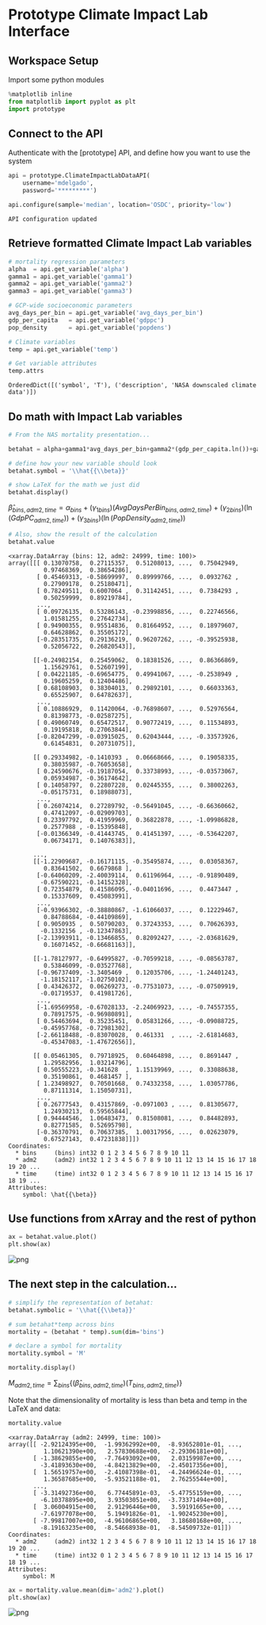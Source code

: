 
# Prototype Climate Impact Lab Interface

## Workspace Setup

Import some python modules


```python
%matplotlib inline
from matplotlib import pyplot as plt
import prototype
```

## Connect to the API

Authenticate with the [prototype] API, and define how you want to use the system


```python
api = prototype.ClimateImpactLabDataAPI(
    username='mdelgado', 
    password='*********')

api.configure(sample='median', location='OSDC', priority='low')
```

    API configuration updated
    

## Retrieve formatted Climate Impact Lab variables


```python
# mortality regression parameters
alpha  = api.get_variable('alpha')
gamma1 = api.get_variable('gamma1')
gamma2 = api.get_variable('gamma2')
gamma3 = api.get_variable('gamma3')

# GCP-wide socioeconomic parameters
avg_days_per_bin = api.get_variable('avg_days_per_bin')
gdp_per_capita   = api.get_variable('gdppc')
pop_density      = api.get_variable('popdens')

# Climate variables
temp = api.get_variable('temp')
```


```python
# Get variable attributes
temp.attrs
```




    OrderedDict([('symbol', 'T'), ('description', 'NASA downscaled climate data')])



## Do math with Impact Lab variables


```python
# From the NAS mortality presentation...

betahat = alpha+gamma1*avg_days_per_bin+gamma2*(gdp_per_capita.ln())+gamma3*(pop_density.ln())
```


```python
# define how your new variable should look
betahat.symbol = '\\hat{{\\beta}}'
```


```python
# show LaTeX for the math we just did
betahat.display()
```


$\hat{{\beta}}_{bins,adm2,time} = \alpha_{bins} + \left({{\gamma_1}}_{bins}\right)\left(AvgDaysPerBin_{bins,adm2,time}\right) + \left({{\gamma_2}}_{bins}\right)\left(\ln{\left(GdpPC_{adm2,time}\right)}\right) + \left({{\gamma_3}}_{bins}\right)\left(\ln{\left(PopDensity_{adm2,time}\right)}\right)$



```python
# Also, show the result of the calculation
betahat.value
```




    <xarray.DataArray (bins: 12, adm2: 24999, time: 100)>
    array([[[ 0.13070758,  0.27115357,  0.51208013, ...,  0.75042949,
              0.97468369,  0.38654286],
            [ 0.45469313, -0.58699997,  0.89999766, ...,  0.0932762 ,
              0.27909178,  0.25180471],
            [ 0.78249511,  0.6007064 ,  0.31142451, ...,  0.7384293 ,
              0.50259999,  0.89219784],
            ..., 
            [ 0.09726135,  0.53286143, -0.23998856, ...,  0.22746566,
              1.01581255,  0.27642734],
            [ 0.94900355,  0.95514836,  0.81664952, ...,  0.18979607,
              0.64628862,  0.35505172],
            [-0.28351735,  0.29136219,  0.96207262, ..., -0.39525938,
              0.52056722,  0.26820543]],
    
           [[-0.24982154,  0.25459062,  0.18381526, ...,  0.86366869,
              1.15629761,  0.52607199],
            [ 0.04221185, -0.69654775,  0.49941067, ..., -0.2538949 ,
              0.19605259,  0.12404486],
            [ 0.68108903,  0.38304013,  0.29892101, ...,  0.66033363,
              0.65525907,  0.64782637],
            ..., 
            [ 0.10886929,  0.11420064, -0.76898607, ...,  0.52976564,
              0.81398773, -0.02587275],
            [ 0.49060749,  0.65472517,  0.90772419, ...,  0.11534893,
              0.19195818,  0.27063844],
            [-0.82047299, -0.03915025,  0.62043444, ..., -0.33573926,
              0.61454831,  0.20731075]],
    
           [[ 0.29334982, -0.1410393 ,  0.06668666, ...,  0.19058335,
              0.38035987, -0.76053658],
            [ 0.24590676, -0.19187054,  0.33738993, ..., -0.03573067,
              0.05934987, -0.36174642],
            [ 0.14058797,  0.22807228,  0.02445355, ...,  0.38002263,
             -0.05175731,  0.18988073],
            ..., 
            [ 0.26074214,  0.27289792, -0.56491045, ..., -0.66360662,
              0.47412097, -0.02909703],
            [ 0.23397792,  0.41959969,  0.36822878, ..., -1.09986828,
              0.2577988 , -0.15395848],
            [-0.01366349, -0.41443745,  0.41451397, ..., -0.53642207,
              0.06734171,  0.14076383]],
    
           ..., 
           [[-1.22909687, -0.16171115, -0.35495874, ...,  0.03058367,
              0.83641502,  0.6679868 ],
            [-0.64060209, -2.40039114,  0.61196964, ..., -0.91890489,
             -0.67590221, -0.14152328],
            [ 0.72354879,  0.41586095, -0.04011696, ...,  0.4473447 ,
              0.15337609,  0.45083991],
            ..., 
            [-0.93966302, -0.38880867, -1.61066037, ...,  0.12229467,
              0.84788684, -0.44109869],
            [ 0.9050935 ,  0.50790203,  0.37243353, ...,  0.70626393,
             -0.1332156 , -0.12347863],
            [-2.13993911, -0.13466855,  0.82092427, ..., -2.03681629,
              0.16071452, -0.66681163]],
    
           [[-1.78127977, -0.64995827, -0.70599218, ..., -0.08563787,
              0.53846099, -0.03527768],
            [-0.96737409, -3.3405469 ,  0.12035706, ..., -1.24401243,
             -1.18152117, -1.02750102],
            [ 0.43426372,  0.06269273, -0.77531073, ..., -0.07509919,
             -0.01719537,  0.41981726],
            ..., 
            [-1.69569958, -0.67028133, -2.24069923, ..., -0.74557355,
              0.78917575, -0.96980891],
            [ 0.54463694,  0.35235451,  0.05831266, ..., -0.09088725,
             -0.45957768, -0.72981302],
            [-2.66118488, -0.83070028,  0.461331  , ..., -2.61814683,
             -0.45347083, -1.47672656]],
    
           [[ 0.05461305,  0.79718925,  0.60464898, ...,  0.8691447 ,
              1.29582956,  1.03214796],
            [ 0.50555223, -0.341628  ,  1.15139969, ...,  0.33088638,
              0.35190861,  0.4681457 ],
            [ 1.23498927,  0.70501668,  0.74332358, ...,  1.03057786,
              0.87111314,  1.15050731],
            ..., 
            [ 0.26777543,  0.43157869, -0.0971003 , ...,  0.81305677,
              1.24930213,  0.59565844],
            [ 0.94444546,  1.06483473,  0.81508081, ...,  0.84482893,
              0.82771585,  0.52695798],
            [-0.36370791,  0.70637385,  1.00317956, ...,  0.02623079,
              0.67527143,  0.47231838]]])
    Coordinates:
      * bins     (bins) int32 0 1 2 3 4 5 6 7 8 9 10 11
      * adm2     (adm2) int32 1 2 3 4 5 6 7 8 9 10 11 12 13 14 15 16 17 18 19 20 ...
      * time     (time) int32 0 1 2 3 4 5 6 7 8 9 10 11 12 13 14 15 16 17 18 19 ...
    Attributes:
        symbol: \hat{{\beta}}



## Use functions from xArray and the rest of python


```python
ax = betahat.value.plot()
plt.show(ax)
```


![png](output_16_0.png)


## The next step in the calculation...


```python
# simplify the representation of betahat:
betahat.symbolic = '\\hat{{\\beta}}'
```


```python
# sum betahat*temp across bins
mortality = (betahat * temp).sum(dim='bins')

# declare a symbol for mortality
mortality.symbol = 'M'
```


```python
mortality.display()
```


$M_{adm2,time} = \sum_{bins}{\left\{\left(\hat{{\beta}}_{bins,adm2,time}\right)\left(T_{bins,adm2,time}\right)\right\}}$


Note that the dimensionality of mortality is less than beta and temp in the LaTeX and data:


```python
mortality.value
```




    <xarray.DataArray (adm2: 24999, time: 100)>
    array([[ -2.92124395e+00,  -1.99362992e+00,  -8.93652801e-01, ...,
              1.10621390e+00,   2.57830688e+00,  -2.29306181e+00],
           [ -1.38629855e+00,  -7.76493092e+00,   2.03159987e+00, ...,
             -3.41893630e+00,  -4.84213829e+00,  -2.45017356e+00],
           [  1.56519757e+00,  -2.41087398e-01,  -4.24496624e-01, ...,
              1.36587685e+00,  -5.93521188e-01,   2.76255544e+00],
           ..., 
           [ -3.31492736e+00,   6.77445891e-03,  -5.47755159e+00, ...,
             -6.10378895e+00,   3.93503051e+00,  -3.73371494e+00],
           [  3.06004915e+00,   2.91296446e+00,   3.59191665e+00, ...,
             -7.61977078e+00,   5.19491826e-01,  -1.90245230e+00],
           [ -7.99817007e+00,  -4.96106865e+00,   3.18680168e+00, ...,
             -8.19163235e+00,  -8.54668938e-01,  -8.54509732e-01]])
    Coordinates:
      * adm2     (adm2) int32 1 2 3 4 5 6 7 8 9 10 11 12 13 14 15 16 17 18 19 20 ...
      * time     (time) int32 0 1 2 3 4 5 6 7 8 9 10 11 12 13 14 15 16 17 18 19 ...
    Attributes:
        symbol: M




```python
ax = mortality.value.mean(dim='adm2').plot()
plt.show(ax)
```


![png](output_23_0.png)

